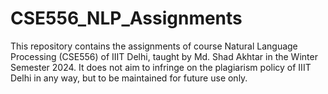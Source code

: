 # CSE556_NLP_Assignments
This repository contains the assignments of course Natural Language Processing (CSE556) of IIIT Delhi, taught by Md. Shad Akhtar in the Winter Semester 2024. It does not aim to infringe on the plagiarism policy of IIIT Delhi in any way, but to be maintained for future use only.
